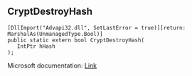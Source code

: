 ## CryptDestroyHash

```
[DllImport("Advapi32.dll", SetLastError = true)][return: MarshalAs(UnmanagedType.Bool)]
public static extern bool CryptDestroyHash(
   IntPtr hHash
);
```

Microsoft documentation: [Link](https://docs.microsoft.com/en-us/windows/win32/api/wincrypt/nf-wincrypt-cryptdestroyhash)
